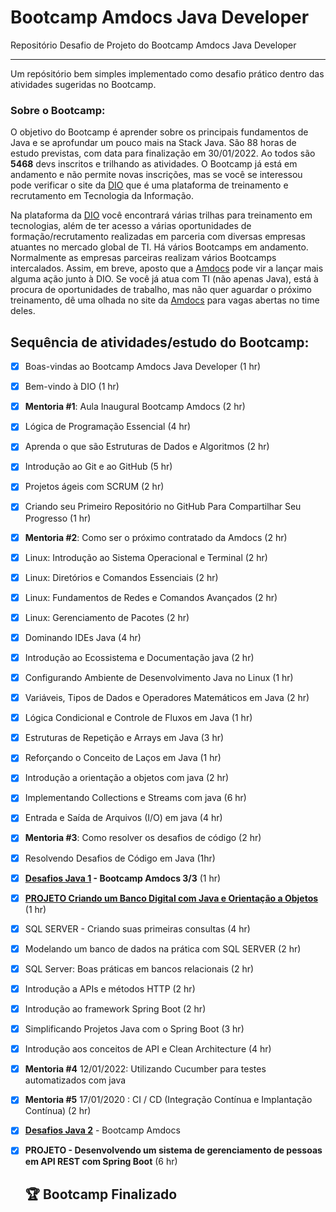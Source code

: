 # Bootcamp Amdocs  Java Developer

Repositório Desafio de Projeto do Bootcamp Amdocs  Java Developer

------

Um repósitório bem simples implementado como desafio prático dentro das atividades sugeridas no Bootcamp.

### Sobre o Bootcamp:

O objetivo do Bootcamp é aprender sobre os principais fundamentos de Java e se aprofundar um pouco mais na Stack Java. São 88 horas de estudo previstas, com data para finalização em 30/01/2022. Ao todos são **5468** devs inscritos e trilhando as atividades. O Bootcamp já está em andamento e não permite novas inscrições, mas se você se interessou pode verificar o site da [DIO](http://dio.me/en) que é uma plataforma de treinamento e recrutamento em Tecnologia da Informação.

Na plataforma da [DIO](http://dio.me/en) você encontrará várias trilhas para treinamento em tecnologias, além de ter acesso a várias oportunidades de formação/recrutamento realizadas em parceria com diversas empresas atuantes no mercado global de TI. Há vários Bootcamps em andamento. Normalmente as empresas parceiras realizam vários Bootcamps intercalados. Assim, em breve, aposto que a [Amdocs](https://www.amdocs.com/) pode vir a lançar mais alguma ação junto à DIO. Se você já atua com TI (não apenas Java), está à procura de oportunidades de trabalho, mas não quer aguardar o próximo treinamento, dê uma olhada no site da [Amdocs](https://www.amdocs.com/) para vagas abertas no time deles.

## Sequência de atividades/estudo do Bootcamp:

- [x]  Boas-vindas ao Bootcamp Amdocs  Java Developer (1 hr)

- [x]  Bem-vindo à DIO (1 hr)

- [x] **Mentoria #1**: Aula Inaugural Bootcamp Amdocs (2 hr)

- [x]  Lógica de Programação Essencial (4 hr)

- [x]  Aprenda o que são Estruturas de Dados e Algoritmos (2 hr)

- [x]  Introdução ao Git e ao GitHub (5 hr)

- [x] Projetos ágeis com SCRUM (2 hr)

- [x]  Criando seu Primeiro Repositório no GitHub Para Compartilhar Seu Progresso (1 hr)

- [x]  **Mentoria #2**: Como ser o próximo contratado da Amdocs (2 hr)

- [x] Linux: Introdução ao Sistema Operacional e Terminal (2 hr)

- [x] Linux: Diretórios e Comandos Essenciais (2 hr)

- [x] Linux: Fundamentos de Redes e Comandos Avançados (2 hr)

- [x] Linux: Gerenciamento de Pacotes (2 hr)

- [x]  Dominando IDEs Java (4 hr)

- [x] Introdução ao Ecossistema e Documentação java (2 hr)

- [x] Configurando Ambiente de Desenvolvimento Java no Linux (1 hr)

- [x]  Variáveis, Tipos de Dados e Operadores Matemáticos em Java (2 hr)

- [x]  Lógica Condicional e Controle de Fluxos em Java (1 hr)

- [x]  Estruturas de Repetição e Arrays em Java (3 hr)

- [x] Reforçando o Conceito de Laços em Java (1 hr)

- [x] Introdução a orientação a objetos com java (2 hr)

- [x] Implementando Collections e Streams com java (6 hr)

- [x] Entrada e Saída de Arquivos (I/O) em java (4 hr)

- [x]  **Mentoria #3**: Como resolver os desafios de código (2 hr)

- [x]  Resolvendo Desafios de Código em Java (1hr)

- [x] **[Desafios Java 1](https://github.com/edvaldoljr/Dio-Bootcamp-Amdocs-Java-Developer/tree/master/src/desafios) - Bootcamp Amdocs 3/3** (1 hr)

- [x] **[PROJETO Criando um Banco Digital com Java e Orientação a Objetos](https://github.com/edvaldoljr/Projeto-Dio-Bootcamp-Criando-um-Banco-Digital-com-Java-e-Orienta-o-a-Objetos)** (1 hr)

- [x]  SQL SERVER - Criando suas primeiras consultas (4 hr)

- [x]  Modelando um banco de dados na prática com SQL SERVER (2 hr)

- [x]  SQL Server: Boas práticas em bancos relacionais (2 hr)

- [x] Introdução a APIs e métodos HTTP (2 hr)

- [x]  Introdução ao framework Spring Boot (2 hr)

- [x] Simplificando Projetos Java com o Spring Boot (3 hr)

- [x] Introdução aos conceitos de API e Clean Architecture (4 hr)

- [x] **Mentoria #4** 12/01/2022: Utilizando Cucumber para testes automatizados com java

- [x] **Mentoria #5** 17/01/2020  : CI / CD (Integração Contínua e Implantação Contínua) (2 hr)

- [x] **[Desafios Java 2](https://github.com/edvaldoljr/Dio-Bootcamp-Amdocs-Java-Developer/tree/master/src/desafios)** - Bootcamp Amdocs 

- [x] **PROJETO - Desenvolvendo um sistema de gerenciamento de pessoas em API REST com Spring Boot** (6 hr)

  

  ## 🏆  Bootcamp Finalizado

  ![]()
